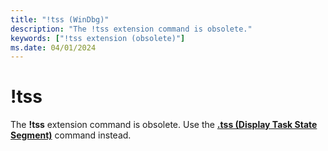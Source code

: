```yaml
---
title: "!tss (WinDbg)"
description: "The !tss extension command is obsolete."
keywords: ["!tss extension (obsolete)"]
ms.date: 04/01/2024
---
```


# !tss

The **!tss** extension command is obsolete. Use the [**.tss (Display Task State Segment)**](-tss--display-task-state-segment-.md) command instead.

